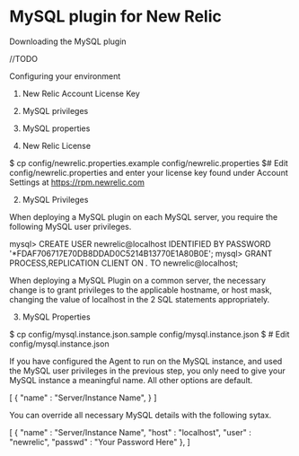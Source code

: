 MySQL plugin for New Relic
==========================

Downloading the MySQL plugin

//TODO


Configuring your environment

  1.  New Relic Account License Key
  2.  MySQL privileges
  3.  MySQL properties
  
  
 1. New Relic License

 $ cp config/newrelic.properties.example config/newrelic.properties
 $# Edit config/newrelic.properties and enter your license key found under Account Settings at https://rpm.newrelic.com

 2. MySQL Privileges

When deploying a MySQL plugin on each MySQL server, you require the following MySQL user privileges.

mysql> CREATE USER newrelic@localhost IDENTIFIED BY PASSWORD '*FDAF706717E70DB8DDAD0C5214B13770E1A80B0E';
mysql> GRANT PROCESS,REPLICATION CLIENT ON *.* TO newrelic@localhost;

When deploying a MySQL Plugin on a common server, the necessary change is to grant privileges to the applicable hostname,
or host mask, changing the value of localhost in the 2 SQL statements appropriately.


 3. MySQL Properties


 $ cp config/mysql.instance.json.sample config/mysql.instance.json
 $ # Edit config/mysql.instance.json

If you have configured the Agent to run on the MySQL instance, and used the MySQL user privileges in the 
previous step, you only need to give your MySQL instance a meaningful name.  All other options are default.

 [
    {
        "name"   : "Server/Instance Name",
    }
 ]


You can override all necessary MySQL details with the following sytax.

 [
    {
        "name"   : "Server/Instance Name",
        "host"   : "localhost",
        "user"   : "newrelic",
        "passwd" : "Your Password Here"
    },
  ]
